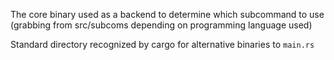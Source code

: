 The core binary used as a backend to determine which subcommand to use (grabbing from src/subcoms depending on programming language used)

Standard directory recognized by cargo for alternative binaries to `main.rs`